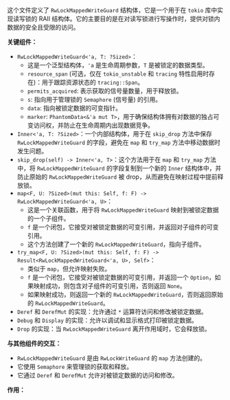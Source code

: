 这个文件定义了 `RwLockMappedWriteGuard` 结构体，它是一个用于在 `tokio` 库中实现读写锁的 RAII 结构体。它的主要目的是在对读写锁进行写操作时，提供对锁内数据的安全且受限的访问。

**关键组件：**

*   `RwLockMappedWriteGuard<'a, T: ?Sized>`：
    *   这是一个泛型结构体，`'a` 是生命周期参数，`T` 是被锁定的数据类型。
    *   `resource_span` (可选，仅在 `tokio_unstable` 和 `tracing` 特性启用时存在)：用于跟踪资源状态的 `tracing::Span`。
    *   `permits_acquired`:  表示获取的信号量数量，用于释放锁。
    *   `s`:  指向用于管理锁的 `Semaphore` (信号量) 的引用。
    *   `data`:  指向被锁定数据的可变指针。
    *   `marker`:  `PhantomData<&'a mut T>`，用于确保结构体拥有对数据的独占可变访问权，并防止在生命周期内出现数据竞争。
*   `Inner<'a, T: ?Sized>`：一个内部结构体，用于在 `skip_drop` 方法中保存 `RwLockMappedWriteGuard` 的字段，避免在 `map` 和 `try_map` 方法中移动数据时发生问题。
*   `skip_drop(self) -> Inner<'a, T>`：这个方法用于在 `map` 和 `try_map` 方法中，将 `RwLockMappedWriteGuard` 的字段复制到一个新的 `Inner` 结构体中，并防止原始的 `RwLockMappedWriteGuard` 被 drop，从而避免在映射过程中提前释放锁。
*   `map<F, U: ?Sized>(mut this: Self, f: F) -> RwLockMappedWriteGuard<'a, U>`：
    *   这是一个关联函数，用于将 `RwLockMappedWriteGuard` 映射到被锁定数据的一个子组件。
    *   `f` 是一个闭包，它接受对被锁定数据的可变引用，并返回对子组件的可变引用。
    *   这个方法创建了一个新的 `RwLockMappedWriteGuard`，指向子组件。
*   `try_map<F, U: ?Sized>(mut this: Self, f: F) -> Result<RwLockMappedWriteGuard<'a, U>, Self>`：
    *   类似于 `map`，但允许映射失败。
    *   `f` 是一个闭包，它接受对被锁定数据的可变引用，并返回一个 `Option`，如果映射成功，则包含对子组件的可变引用，否则返回 `None`。
    *   如果映射成功，则返回一个新的 `RwLockMappedWriteGuard`，否则返回原始的 `RwLockMappedWriteGuard`。
*   `Deref` 和 `DerefMut` 的实现：允许通过 `*` 运算符访问和修改被锁定数据。
*   `Debug` 和 `Display` 的实现：允许以调试和显示格式打印被锁定数据。
*   `Drop` 的实现：当 `RwLockMappedWriteGuard` 离开作用域时，它会释放锁。

**与其他组件的交互：**

*   `RwLockMappedWriteGuard` 是由 `RwLockWriteGuard` 的 `map` 方法创建的。
*   它使用 `Semaphore` 来管理锁的获取和释放。
*   它通过 `Deref` 和 `DerefMut` 允许对被锁定数据的访问和修改。

**作用：**
